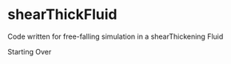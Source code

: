 # shearThickFluid

Code written for free-falling simulation in a shearThickening Fluid

Starting Over
